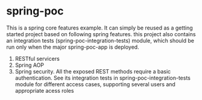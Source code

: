 # spring-poc
This is a spring core features example. It can simply be reused as a getting started project based on following spring features.
this project also contains an integration tests (spring-poc-integration-tests) module, which should be run only when the major spring-poc-app is deployed.
<br>
1. RESTful servicers<br>
2. Spring AOP<br>
3. Spring security. All the exposed REST methods require a basic authentication. See its integration tests in spring-poc-integration-tests module  for different access cases, supporting several users and appropriate acess roles<br>
   
